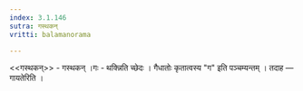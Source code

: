```yaml
---
index: 3.1.146
sutra: गस्थकन्
vritti: balamanorama

---
```

<<गस्थकन्>> - गस्थकन् ।गः - थक्न्निति च्छेदः । गैधातोः कृतात्वस्य "ग" इति पञ्चम्यन्तम् । तदाह — गायतेरिति । 